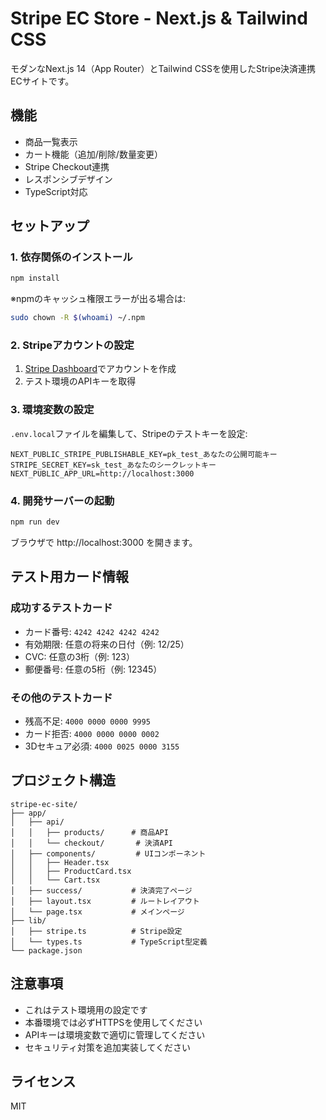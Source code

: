 # Stripe EC Store - Next.js & Tailwind CSS

モダンなNext.js 14（App Router）とTailwind CSSを使用したStripe決済連携ECサイトです。

## 機能

- 商品一覧表示
- カート機能（追加/削除/数量変更）
- Stripe Checkout連携
- レスポンシブデザイン
- TypeScript対応

## セットアップ

### 1. 依存関係のインストール

```bash
npm install
```

※npmのキャッシュ権限エラーが出る場合は:
```bash
sudo chown -R $(whoami) ~/.npm
```

### 2. Stripeアカウントの設定

1. [Stripe Dashboard](https://dashboard.stripe.com)でアカウントを作成
2. テスト環境のAPIキーを取得

### 3. 環境変数の設定

`.env.local`ファイルを編集して、Stripeのテストキーを設定:

```env
NEXT_PUBLIC_STRIPE_PUBLISHABLE_KEY=pk_test_あなたの公開可能キー
STRIPE_SECRET_KEY=sk_test_あなたのシークレットキー
NEXT_PUBLIC_APP_URL=http://localhost:3000
```

### 4. 開発サーバーの起動

```bash
npm run dev
```

ブラウザで http://localhost:3000 を開きます。

## テスト用カード情報

### 成功するテストカード
- カード番号: `4242 4242 4242 4242`
- 有効期限: 任意の将来の日付（例: 12/25）
- CVC: 任意の3桁（例: 123）
- 郵便番号: 任意の5桁（例: 12345）

### その他のテストカード
- 残高不足: `4000 0000 0000 9995`
- カード拒否: `4000 0000 0000 0002`
- 3Dセキュア必須: `4000 0025 0000 3155`

## プロジェクト構造

```
stripe-ec-site/
├── app/
│   ├── api/
│   │   ├── products/      # 商品API
│   │   └── checkout/       # 決済API
│   ├── components/         # UIコンポーネント
│   │   ├── Header.tsx
│   │   ├── ProductCard.tsx
│   │   └── Cart.tsx
│   ├── success/           # 決済完了ページ
│   ├── layout.tsx         # ルートレイアウト
│   └── page.tsx           # メインページ
├── lib/
│   ├── stripe.ts          # Stripe設定
│   └── types.ts           # TypeScript型定義
└── package.json
```

## 注意事項

- これはテスト環境用の設定です
- 本番環境では必ずHTTPSを使用してください
- APIキーは環境変数で適切に管理してください
- セキュリティ対策を追加実装してください

## ライセンス

MIT